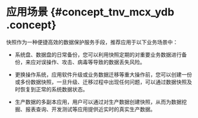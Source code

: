# 应用场景 {#concept_tnv_mcx_ydb .concept}

快照作为一种便捷高效的数据保护服务手段，推荐应用于以下业务场景中：

-   系统盘、数据盘的日常备份，您可以利用快照定期的对重要业务数据进行备份，来应对误操作、攻击、病毒等导致的数据丢失风险。

-   更换操作系统，应用软件升级或业务数据迁移等重大操作前，您可以创建一份或多份数据快照，一旦升级、迁移过程中出现任何问题，可以通过数据快照及时恢复到正常的系统数据状态。

-   生产数据的多副本应用，用户可以通过对生产数据创建快照，从而为数据挖掘、报表查询、开发测试等应用提供近实时的真实生产数据。


